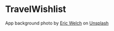 # TravelWishlist

App background photo by <a href="https://unsplash.com/@eric_welch?utm_source=unsplash&utm_medium=referral&utm_content=creditCopyText">Eric Welch</a> on <a href="https://unsplash.com/s/photos/scotland?utm_source=unsplash&utm_medium=referral&utm_content=creditCopyText">Unsplash</a>
  
